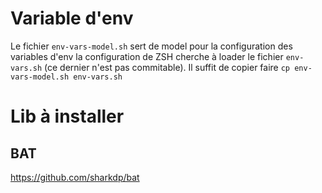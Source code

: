 # Variable d'env

Le fichier `env-vars-model.sh` sert de model pour la configuration des variables d'env
la configuration de ZSH cherche à loader le fichier `env-vars.sh` (ce dernier n'est pas commitable).
Il suffit de copier faire `cp env-vars-model.sh env-vars.sh`

# Lib à installer

## BAT

https://github.com/sharkdp/bat

